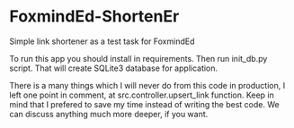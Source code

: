 # FoxmindEd-ShortenEr
Simple link shortener as a test task for FoxmindEd

To run this app you should install in requirements.
Then run init_db.py script. That will create SQLite3 database for application.

There is a many things which I will never do from this code in production, I left one point in comment, at src.controller.upsert_link function. 
Keep in mind that I prefered to save my time instead of writing the best code. We can discuss anything much more deeper, if you want.

